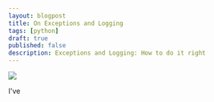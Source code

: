 ```yaml
---
layout: blogpost
title: On Exceptions and Logging
tags: [python]
draft: true
published: false
description: Exceptions and Logging: How to do it right
---
```


<img src="http://tomerfiliba.com/static/res/2012-07-05-no-java.png" class="blog_post_image" />

I've 

